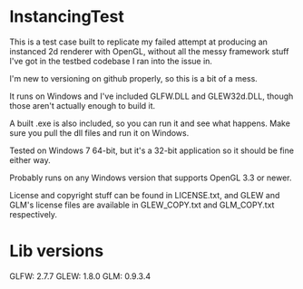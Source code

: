 InstancingTest
==============

This is a test case built to replicate my failed attempt at producing an instanced 2d renderer with OpenGL, without all the messy framework stuff I've got in the testbed codebase I ran into the issue in.

I'm new to versioning on github properly, so this is a bit of a mess.

It runs on Windows and I've included GLFW.DLL and GLEW32d.DLL, though those aren't actually enough to build it.

A built .exe is also included, so you can run it and see what happens. Make sure you pull the dll files and run it on Windows.

Tested on Windows 7 64-bit, but it's a 32-bit application so it should be fine either way.

Probably runs on any Windows version that supports OpenGL 3.3 or newer.


License and copyright stuff can be found in LICENSE.txt, and GLEW and GLM's license files are available in GLEW_COPY.txt and GLM_COPY.txt respectively.



Lib versions
============
GLFW: 2.7.7
GLEW: 1.8.0
GLM: 0.9.3.4
